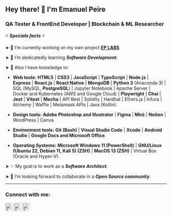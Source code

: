 ## Hey there! 👋 I'm Emanuel Peire

### QA Tester & FrontEnd Developer | Blockchain & ML Researcher

⚡ ***Specials facts*** ⚡

➤ 🔭 I’m currently working on my own project <a href="https://twitter.com/EPLabsDev"> **EP LABS** </a>

➤ 🌱 I’m dedicatedly learning ***Software Development***.

➤ 🧠 Also I have knowledge in:

- **Web tools:** **HTML5** | **CSS3** | **JavaScript** | **TypeScript** | **Node.js** | **Express** | **React.js** | **React Native** | **MongoDB** | **Python 3** (Anaconda 3) | SQL (MySQL, **PostgreSQL**) | Jupyter Notebook | Apache Server | Docker and Kubernetes (AWS and Google Cloud) | **Playwright** | **Chai** | **Jest** | **Vitest** | **Mocha** | API Rest | Solidity | Hardhat | Ethers.js | Infura | Alchemy | Waffle | Metamask APIs | Java (Kotlin).

- **Design tools:** **Adobe Photoshop and Illustrator** | **Figma** | **Miró** | **Notion** | WordPress | Canva.

- **Environment tools:** **Git (Bash)** | **Visual Studio Code** | **Xcode** | **Android Studio** | **Google Docs and Microsoft Office**.

- **Operating Systems:** **Microsoft Windows 11 (PowerShell)** | **GNU/Linux (Ubuntu 22, Debian 11, Kali 5) (ZSH)** | **MacOS 13 (ZSH)** | Virtual Box (Oracle and Hyper-V).

➤ ✨ My goal is to work as a ***Software Architect***.

➤ 👯 I’m looking forward to collaborate in a ***Open Source community***.

---
### Connect with me:

<a href="https://www.linkedin.com/in/emanuelpeire/">
<img align="left" alt="Emanuel Peire LinkedIN" width="24px" src="https://icongr.am/fontawesome/linkedin.svg?size=128&color=70c8ff" />
</a>
<a href="https://www.twitter.com/emapeire/">
<img align="left" alt="Emanuel Peire Twitter" width="24px" src="https://icongr.am/fontawesome/twitter.svg?size=128&color=70c8ff" />
</a>
<a href="https://www.instagram.com/emapeire/">
<img align="left" alt="Emanuel Peire Instagram" width="24px" src="https://icongr.am/fontawesome/instagram.svg?size=128&color=70c8ff" />
</a>
<br/>
